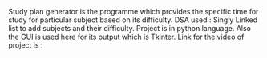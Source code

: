Study plan generator is the programme which provides the specific time for study for particular subject based on its difficulty.
DSA used : Singly Linked list to add subjects and their difficulty. 
Project is in python language.
Also the GUI is used here for its output which is Tkinter.
Link for the video of project is :
